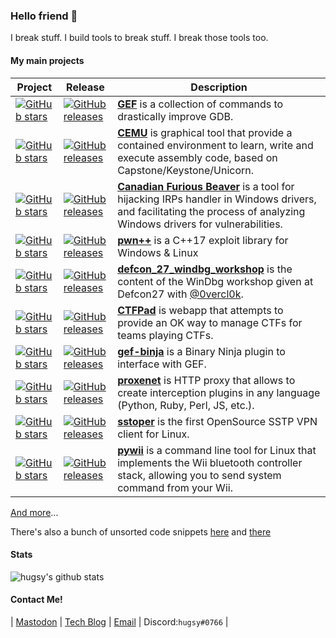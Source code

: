### Hello friend 🤖

I break stuff. I build tools to break stuff. I break those tools too.


#### My main projects

| Project | Release | Description |
|--|--|--|
|[![GitHub stars](https://img.shields.io/github/stars/hugsy/gef.svg)](https://github.com/hugsy/gef)|[![GitHub releases](https://img.shields.io/github/v/tag/hugsy/gef)](https://github.com/hugsy/gef/releases)|[**GEF**](https://github.com/hugsy/gef) is a collection of commands to drastically improve GDB.|
|[![GitHub stars](https://img.shields.io/github/stars/hugsy/cemu.svg)](https://github.com/hugsy/cemu)|[![GitHub releases](https://img.shields.io/github/v/tag/hugsy/cemu)](https://github.com/hugsy/cemu/releases)|[**CEMU**](https://github.com/hugsy/cemu) is graphical tool that provide a contained environment to learn, write and execute assembly code, based on Capstone/Keystone/Unicorn.|
|[![GitHub stars](https://img.shields.io/github/stars/hugsy/cfb.svg)](https://github.com/hugsy/cfb)|[![GitHub releases](https://img.shields.io/github/v/tag/hugsy/cfb)](https://github.com/hugsy/cfb/releases)|[**Canadian Furious Beaver**](https://github.com/hugsy/cfb) is a tool for hijacking IRPs handler in Windows drivers, and facilitating the process of analyzing Windows drivers for vulnerabilities.|
|[![GitHub stars](https://img.shields.io/github/stars/hugsy/pwn--.svg)](https://github.com/hugsy/pwn--)|[![GitHub releases](https://img.shields.io/github/v/tag/hugsy/pwn--)](https://github.com/hugsy/pwn--/releases)|[**pwn++**](https://github.com/hugsy/pwn--) is a C++17 exploit library for Windows & Linux|
|[![GitHub stars](https://img.shields.io/github/stars/hugsy/defcon_27_windbg_workshop.svg)](https://github.com/hugsy/defcon_27_windbg_workshop)|[![GitHub releases](https://img.shields.io/github/v/tag/hugsy/defcon_27_windbg_workshop)](https://github.com/hugsy/defcon_27_windbg_workshop/releases)|[**defcon_27_windbg_workshop**](https://github.com/hugsy/defcon_27_windbg_workshop) is the content of the WinDbg workshop given at Defcon27 with [@0vercl0k](https://github.com/0vercl0k).|
|[![GitHub stars](https://img.shields.io/github/stars/hugsy/ctfpad.svg)](https://github.com/hugsy/ctfpad)|[![GitHub releases](https://img.shields.io/github/v/tag/hugsy/ctfpad)](https://github.com/hugsy/ctfpad/releases)|[**CTFPad**](https://github.com/hugsy/ctfpad) is webapp that attempts to provide an OK way to manage CTFs for teams playing CTFs.|
|[![GitHub stars](https://img.shields.io/github/stars/hugsy/gef-binja.svg)](https://github.com/hugsy/gef-binja)|[![GitHub releases](https://img.shields.io/github/v/tag/hugsy/gef-binja)](https://github.com/hugsy/gef-binja/releases)|[**gef-binja**](https://github.com/hugsy/gef-binja) is a Binary Ninja plugin to interface with GEF.|
|[![GitHub stars](https://img.shields.io/github/stars/hugsy/proxenet.svg)](https://github.com/hugsy/proxenet)|[![GitHub releases](https://img.shields.io/github/v/tag/hugsy/proxenet)](https://github.com/hugsy/proxenet/releases)|[**proxenet**](https://github.com/hugsy/proxenet) is HTTP proxy that allows to create interception plugins in any language (Python, Ruby, Perl, JS, etc.).|
|[![GitHub stars](https://img.shields.io/github/stars/hugsy/sstoper.svg)](https://github.com/hugsy/proxenet)|[![GitHub releases](https://img.shields.io/github/v/tag/hugsy/sstoper)](https://github.com/hugsy/sstoper/releases)|[**sstoper**](https://github.com/hugsy/sstoper) is the first OpenSource SSTP VPN client for Linux. |
|[![GitHub stars](https://img.shields.io/github/stars/hugsy/pywii.svg)](https://github.com/hugsy/pywii)|[![GitHub releases](https://img.shields.io/github/v/tag/hugsy/pywii)](https://github.com/hugsy/pywii/releases)|[**pywii**](https://github.com/hugsy/pywii) is a command line tool for Linux that implements the Wii bluetooth controller stack, allowing you to send system command from your Wii. |

[And more](https://github.com/hugsy?tab=repositories)...

There's also a bunch of unsorted code snippets [here](https://github.com/hugsy/stuff) and [there](https://gist.github.com/hugsy)


#### Stats 

![hugsy's github stats](https://github-readme-stats.vercel.app/api?username=hugsy&show_icons=true&theme=dark&count_private=true)


#### Contact Me!

| [Mastodon](https://infosec.exchange/@hugsy) | [Tech Blog](https://blahcat.github.io) | [Email](mailto://hugsy+github@[remove_me.]blah.cat) | Discord:`hugsy#0766` |
